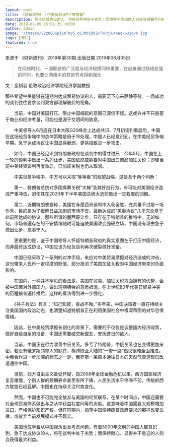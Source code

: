 ```yaml
---
layout: post
title: 《财新周刊》｜中美贸易谈判“等等看”
description: 急于达成协议的人，将在谈判中处于劣势；显得并不急迫的人则会获得最大利益
date: 2019-08-05 15:01:35 +0300
author: admin
image: '/images/22z0QSGpj1mTmy5_q1JMbjDbZxTVRcju4nWq-uJ1qvo.jpg'
tags: [专栏]
featured: true
---
```

​​来源于 《财新周刊》 2019年第30期 出版日期 2019年08月05日


> 在网络时代，一国联结的广泛度与经济规模同样重要，在自身通过联结变强的同时，也要让网络中的其他节点得到强化

文｜金刻羽
伦敦政治经济学院经济学副教授

那些希望中美能够在短期内达成贸易协议的人，需要沉下心来静静等待。一场成功的谈判往往要求谈判双方都理解彼此的视角。

　　当前，中国对美国打压、阻止中国崛起的意图已深信不疑。这或许并不只是基于商业和经济考量，可能也是源于文明间的敌意。

　　中美领导人6月底在日本大阪G20峰会上达成共识、7月初谈判重启后，中国在这场经贸争端中的总体策略是趋于冷处理。中国人已经意识到，在中美经贸争端早期，急于达成协议让中国显得脆弱，更易招致进一步攻击。

　　如今，中国已经见识到特朗普政府在谈判中的得寸进尺：今年5月，中国在上一轮的谈判中做出一系列让步，美国依然威胁要对中国出口商品加征关税；即便当前中美经贸谈判再度重启，已加征关税也仍未取消。

　　中美贸易争端中，中方可以采取“等等看”的观望战略，这是基于两个判断：

　　第一，特朗普总统对多国挥舞关税“大棒”及其好战行为，有可能对美国经济造成严重冲击，迫使其在2020年下半年美国总统大选前做出一定程度的回撤。

　　第二，近期特朗普宣称，美国在与墨西哥谈判中大获全胜，充其量不过是一场作秀，目的是为了缓解日益加剧的市场不安。最新达成的“美墨协议”几乎完全基于此前所达成的协议。那些所谓的墨西哥让步，只存在于特朗普的推特中。无论如何，市场普遍存在的不安情绪随时可能迫使美国改变强硬立场，中国没有理由急于做出让步、息事宁人。

　　更重要的是，鉴于中国领导人怀疑特朗普政府的真实意图在于打压中国经济，而非最终达成协议，中国应该为经贸谈判再次破裂做好准备。

　　中国已经采取了一系列的对冲手段，来应对中美贸易摩擦对经济造成的冲击，这也带来人民币一定程度的贬值，部分抵消了美国加征关税对中国经济带来的负面影响。

　　在国内，一种并不罕见的看法是，美国在贸易、加征关税方面拥有的优势，会被中国面对外部压力、做出短期牺牲的意愿抵消。在上世纪80年代美日贸易冲突的历程被普遍传播后，这样的看法得到进一步强化。

　　《孙子兵法》有言：“知己知彼，百战不殆。”多年来，中国决策者一直在持续关注美国国内政治动态，也清楚知道特朗普正在利用美国社会中根深蒂固的对华恐惧情绪。

　　因此，在中美经贸摩擦长期化的背景下，需要的不仅仅是调整国内经济政策，做好自给自足的准备，中国还需要结交新盟友，安抚昔日的敌人。

　　当前，中国正在尽力改善中日关系。多亏了特朗普，中俄关系也在变得更加亲密。若没有俄罗斯领导人的默许，横跨欧亚大陆的“一带一路”倡议很难全面推进。中俄合作进一步加深的标志之一是，俄罗斯一条原本通往日本的天然气管道现已改道通往中国。

　　当前，西方自由主义备受怀疑，自2008年全球金融危机以来，西方国家经济复苏缓慢，个别人群的预期寿命甚至有所下降，人民生活水平停滞不前，传统的西方联盟已经瓦解。中国也在持续关注时势变化。

　　然而，中国也不可能完全放弃与美国的经贸联系。在某个时间点，中国还需要对全球贸易体系做出与之从中获益程度同等的贡献。这意味着中国需要大规模增加进口，严格保护知识产权。但在短期内，指望中国像特朗普政府要求的那样改变法律，或放弃当前发展模式并不现实。

　　美国也应学着从中国视角出发考虑问题。有着5000年文明的中国人能意识到，急于达成协议的人，将在谈判中处于劣势；而保持耐心、显得并不急迫的人则会获得最大利益。​​​​
